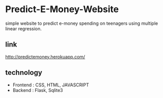 # Predict-E-Money-Website
simple website to predict e-money spending on teenagers using multiple linear regression.

## link
http://predictemoney.herokuapp.com/

## technology
- Frontend : CSS, HTML, JAVASCRIPT
- Backend : Flask, Sqlite3

